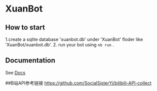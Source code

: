 # XuanBot

## How to start

1.create a sqlite database 'xuanbot.db' under 'XuanBot' floder like 'XuanBot/xuanbot.db'.
2. run your bot using `nb run` .

## Documentation

See [Docs](https://v2.nonebot.dev/)

##B站API参考链接
https://github.com/SocialSisterYi/bilibili-API-collect
